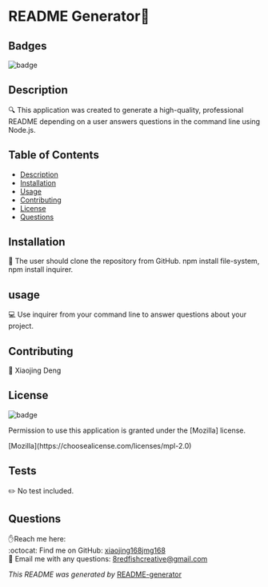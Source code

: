 
<h1>README Generator👋</h1>

## Badges
![badge](https://img.shields.io/badge/license-Mozilla-brightgreen)


## Description
🔍 This application was created to generate a high-quality, professional README depending on a user answers questions in the command line using Node.js.


## Table of Contents
- [Description](#description)
- [Installation](#installation)
- [Usage](#usage)
- [Contributing](#contributing)
- [License](#license)
- [Questions](#questions)


## Installation
💾 The user should clone the repository from GitHub. npm install file-system, npm install inquirer.


## usage
💻 Use inquirer from your command line to answer questions about your project.


## Contributing
👥 Xiaojing Deng


## License

![badge](https://img.shields.io/badge/license-Mozilla-brightgreen)</br>
<p>Permission to use this application is granted under the [Mozilla] license.</p>
 [Mozilla](https://choosealicense.com/licenses/mpl-2.0)



## Tests
✏️ No test included.


## Questions
✋Reach me here:<br/>
:octocat: Find me on GitHub: [xiaojing168jmg168](https://github.com/xiaojing168jmg168)<br/>
📩 Email me with any questions: 8redfishcreative@gmail.com


*This README was generated by* [README-generator](https://github.com/xiaojing168jmg168/readme-generator)
